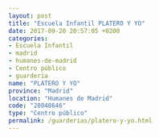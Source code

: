 ```yaml
---
layout: post
title: "Escuela Infantil PLATERO Y YO"
date: 2017-09-20 20:57:05 +0200
categories:
- Escuela Infantil
- madrid
- humanes-de-madrid
- Centro público
- guarderia
name: "PLATERO Y YO"
province: "Madrid"
location: "Humanes de Madrid"
code: "28048646"
type: "Centro público"
permalink: /guarderias/platero-y-yo.html
---
```

